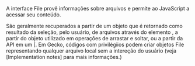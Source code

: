 A interface File provê informações sobre arquivos e permite ao JavaScript  a acessar seu conteúdo.

São geralmente recuperados a partir de um objeto  que é retornado como resultado da seleção, pelo usuário, de arquivos através do elemento , a partir do objeto  utilizado em operações de arrastar e soltar, ou a partir da API  em um [. Em Gecko, códigos com privilégiios podem criar objetos File representando qualquer arquivo local sem a intereção do usuário (veja [Implementation notes] para mais informações.)